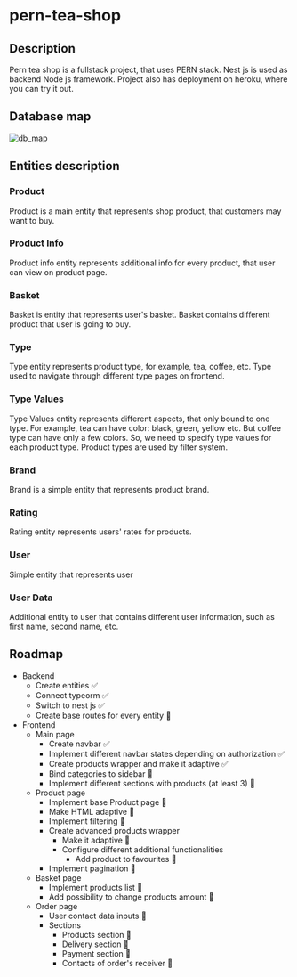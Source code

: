 # pern-tea-shop
## Description
Pern tea shop is a fullstack project, that uses PERN stack. Nest js is used as backend Node js framework. Project also has deployment on heroku, where you can try it out.

## Database map
<img alt='db_map' src="https://github.com/Buor/pern-tea-shop/blob/master/Project%20Assets/databaseMap.png"/>

## Entities description
### Product
Product is a main entity that represents shop product, that customers may want to buy.

### Product Info
Product info entity represents additional info for every product, that user can view on product page.

### Basket
Basket is entity that represents user's basket. Basket contains different product that user is going to buy. 

### Type
Type entity represents product type, for example, tea, coffee, etc. Type used to navigate through different type pages on frontend.

### Type Values
Type Values entity represents different aspects, that only bound to one type. For example, tea can have color: black, green, yellow etc. But coffee type can have only a few colors. So, we need to specify type values for each product type. Product types are used by filter system.

### Brand
Brand is a simple entity that represents product brand.

### Rating
Rating entity represents users' rates for products.

### User
Simple entity that represents user 

### User Data
Additional entity to user that contains different user information, such as first name, second name, etc.


## Roadmap
- Backend
  - Create entities :white_check_mark:
  - Connect typeorm :white_check_mark:
  - Switch to nest js :white_check_mark:
  - Create base routes for every entity :black_square_button:
- Frontend
  - Main page
    - Create navbar :white_check_mark:
    - Implement different navbar states depending on authorization :white_check_mark:
    - Create products wrapper and make it adaptive :white_check_mark:
    - Bind categories to sidebar :black_square_button:
    - Implement different sections with products (at least 3) :black_square_button:
  - Product page
    - Implement base Product page :black_square_button:
    - Make HTML adaptive :black_square_button:
    - Implement filtering :black_square_button:
    - Create advanced products wrapper 
      - Make it adaptive :black_square_button:
      - Configure different additional functionalities
        - Add product to favourites :black_square_button:
    - Implement pagination :black_square_button:
  - Basket page
    - Implement products list :black_square_button:
    - Add possibility to change products amount :black_square_button:
  - Order page
    - User contact data inputs :black_square_button:
    - Sections
      - Products section :black_square_button:
      - Delivery section :black_square_button:
      - Payment section :black_square_button:
      - Contacts of order's receiver :black_square_button: